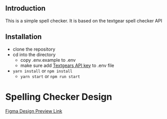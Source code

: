 ## Introduction
  This is a simple spell checker. It is based on the textgear spell checker API 
## Installation 
 
 - clone the repository
 - cd into the directory
   - copy .env.example to .env
    - make sure add [Textgears API key](https://textgears.com/api) to .env file 
 - `yarn install` or `npm install`
    - `yarn start` or `npm run start`
    
# Spelling Checker Design 
   [Figma Design Preview Link](https://www.figma.com/file/ZDjk39zs7x58UpWww4llpj/spell-check)